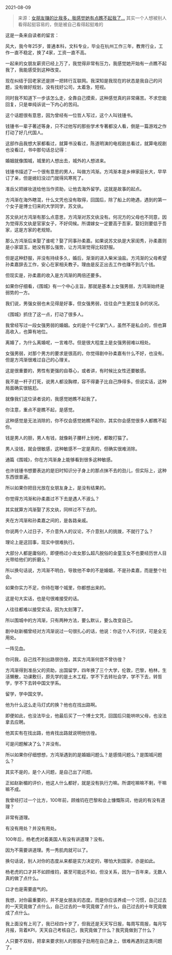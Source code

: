 2021-08-09

> 来源：[女朋友赚的比我多，我感觉她有点瞧不起我了...](http://mp.weixin.qq.com/s?__biz=MzU3NDc5Nzc0NQ==&mid=2247505879&idx=2&sn=4a0c6a44ac4698ed9c494e6b8d281ea6&chksm=fd2e7509ca59fc1f2867f1a9bca95284038f221b4109725f4f155613ddaebc7818edfb2f167b&scene=27#wechat_redirect)
> 其实一个人想被别人看得起挺容易的​，倒是被自己看得起挺难的

这是一条来自读者的留言：  

  

风大，我今年25岁，普通本科，文科专业，毕业在杭州工作三年，教育行业，工作一直不稳定，换了4家，工资一直不高。

  

一起来的女朋友薪资已经上万了，我觉得非常有压力，我感觉她开始有一点瞧不起我了，我能感受到这种改变。

  

现在纠结于回老家还是拼一把转行互联网。我深知是我现在的状态是我自己的问题，没有做好规划，没有找好公司，太着急，短视。

  

同时我不知道下一步该怎么走，全靠自己摸索，这种感觉真的非常痛苦。不求您能回复，只是单纯诉说一下内心的苦闷。

  

这个话题很有意思，因为曾经有一位哲人写过，这个人叫钱锺书。  

  

钱锺书一辈子著述等身，只不过他写的那些学术专著都没人看，倒是一篇游戏之作打动了好几代国人。

  

这部作品我想大家都看过，就算书没看过，陈道明演的电视剧总看过，就算电视剧也没看过，书中那句话总记得：

  

婚姻就像围城，城里的人想出去，城外的人想进来。

  

钱锺书描述了一个很有意思的男人，叫做方鸿渐。方鸿渐本是乡绅家庭长大，早早订了亲，但是媳妇没过门就得风寒死了。

  

准岳父把嫁妆送给他当作资助，让他去海外留学。这就是故事的起点。

  

方鸿渐在海外瞎混，什么文凭也没有取得，回国后，除了船上的艳遇，遇到的第一个女子是博士归来的大学同学，苏文纨。

  

苏文纨对方鸿渐有那么点意思，方鸿渐对苏文纨没有。何况方的父母也不同意，因为觉得苏文纨是官家女子，不好伺候。所谓嫁女一定要高于吾家，娶妇则要低于吾家，这是方家的老规矩。

  

那么方鸿渐后来娶了谁呢？娶了同事孙柔嘉。如果说苏文纨是大家闺秀，孙柔嘉则是小家碧玉，她没有那么强势，让方鸿渐觉得比较舒服。

  

但是这种舒服，并没有持续多久，婚后，渐渐的进入柴米油盐。方鸿渐的父母希望孙柔嘉辞去工作，安心在家相夫教子。理由是反正出去工作也赚不到几个钱。

  

但现实是，孙柔嘉的收入是方鸿渐的两倍还要多。

  

如果你仔细看，《围城》有一个中心主旨，那就是基本上女强男弱，方鸿渐始终是弱势的一方。

  

我们说，男强女弱也未见得是好事，但女强男弱，往往会产生更加复杂的状况。  

  

《围城》抓住了这一点，打动了很多人。

  

我曾经写过一段女强男弱的婚姻。女的是个千亿掌门人，虽然不是私企的，但也算高收入，也算有地位。  

  

离婚了，为什么离婚呢，一言难尽。但是很大程度上是女强男弱难以相处。  

  

女强男弱，对那个男方的要求是很高的，你觉得剧中孙柔嘉有什么不好，也没有。但是方鸿渐很难过自己的心理关。

  

这是很重要的，男性有更强的自尊心，或者讲，有时候比女性还要敏感。

  

我不是一杆子打死，说男人都没胸襟，容不得妻子比自己挣得多。但说实话，这种局面确实很尴尬。

  

就像我们这位读者说的，我感觉她瞧不起我了。  

  

你注意，重点不是瞧不起，是感觉。

  

这种感觉是无法消除的，你不仅会感觉她瞧不起你，其实你会感觉很多人都瞧不起你。  

  

钱是男人的胆，男人有钱，就像耗子腰杆上别枪，都敢打猫了。

  

男人没钱，就会很敏感，这种敏感不一定是真的，但确实很难消除。  

  

通篇《围城》，你在方鸿渐身上能够看到很多这种敏感。

  

也许钱锺书想要表达的是旧时知识分子身上的那点抹不去的劲儿，但实际上，这种东西很普遍。

  

所以如果你把目光放在女朋友身上，是没有结果的。

  

你觉得方鸿渐和孙柔嘉过不下去是遇人不淑么？

  

其实就算方鸿渐娶了苏文纨，同样过不下去的。

  

夹在方鸿渐和孙柔嘉之间的，是各路亲戚。

  

你说两个人过日子，不介意外人的议论，不介意别人的挑拨，不就行了么？

  

理论上是这回事，现实中很难执行。

  

大部分人都是庸俗的，即便杨过小龙女那么超凡脱俗的金童玉女不也要经历世人目光带给他们的折磨么？

  

所以换句话说，方鸿渐不明白，导致他不幸的不是婚姻，不是孙柔嘉，而是整个社会。

  

如果你实力不足，你待在哪个城里，你都想出来的。  

  

这是句大实话，也是句很难接受的话。

  

人往往都难以接受实话，因为太刻薄了。

  

所以围城中的方鸿渐，只有两种方法，要么默认，要么改变自己。  

  

剧中赵新楣曾经对方鸿渐说过一句很扎心的话，他说：你这个人不讨厌，可是全无用处。

  

一阵见血。

  

你问我，自己找不到出路很彷徨，其实方鸿渐何尝不曾彷徨？

  

方鸿渐得到准岳父的资助，出国留学，四年换了三个大学，伦敦，巴黎，柏林，生活懒散，功课敷衍，原先学的是土木工程，学不下去转社会学，学不下去，转哲学，学不下去转中国文学系。  

  

留学，学中国文学。  

  

他为什么这么走马灯式的换？他也在找出路啊。

  

即便如此，也没法毕业，他最后买了一个博士文凭，回国后只能哄哄父母，也没法拿去应聘。  

  

他其实有在找出路，他肯找出路就说明他彷徨。

  

可是问题解决了么？并没有。

  

所以如果你仔细想想，方鸿渐遇到的是婚姻问题么？是感情问题么？是围城问题么？  

  

其实不是的，是个人问题，是自己出了问题。

  

正如赵新楣的评价，他这人什么都好，就是没有执行力嘛。所谓吃嘛嘛不剩，干嘛嘛不成。

  

我曾经打过一个比方，100年前，顾维钧在巴黎和会上慷慨陈词，他说的有没有道理？  

  

非常有道理。

  

有没有用处？并没有用处。

  

100年后，杨老虎对着美国人有没有讲道理？没有。  

  

因为不需要讲道理。秀一秀肌肉就可以了。

  

换句话说，别人对你的态度从来都是实力决定的，哪怕大到国家，亦是如此。

  

杨老虎的口才并不如顾维钧，甚至可能远不如，但没关系，因为一百年来，无数人真的做了点什么。

  

口才也是需要底气的。

  

我想，对你最重要的，并不是女朋友的态度。而是你应该养成一个习惯，自己过去的一天究竟做了点什么，自己过去的一年究竟做了点什么，自己过去的十年究竟做成了点什么。

  

我上面没有上司了，我已经四十岁了，但我还是天天写日报，每周写周报，每月写月报，背着KPI，天天自己考核自己，我究竟做了什么？我究竟做到了什么？  

  

人只要不双标，把拿来要求别人的那股子劲用在自己身上，很难再遇到这类问题了。

